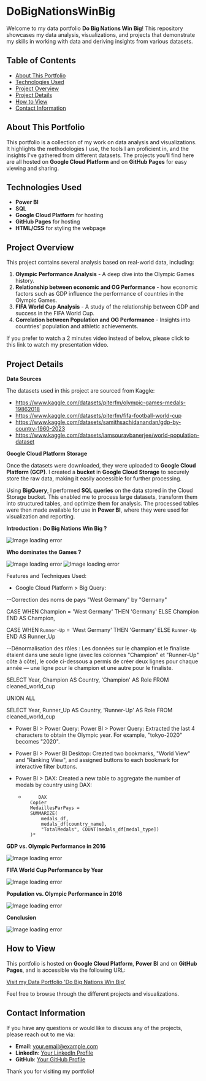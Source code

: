 # DoBigNationsWinBig

Welcome to my data portfolio **Do Big Nations Win Big**! This repository showcases my data analysis, visualizations, and projects that demonstrate my skills in working with data and deriving insights from various datasets.

## Table of Contents
- [About This Portfolio](#about-this-portfolio)
- [Technologies Used](#technologies-used)
- [Project Overview](#project-overview)
- [Project Details](#project-details)
- [How to View](#how-to-view)
- [Contact Information](#contact-information)

## About This Portfolio

This portfolio is a collection of my work on data analysis and visualizations. It highlights the methodologies I use, the tools I am proficient in, and the insights I've gathered from different datasets. The projects you’ll find here are all hosted on **Google Cloud Platform** and on **GitHub Pages** for easy viewing and sharing.

## Technologies Used

- **Power BI**
- **SQL**
- **Google Cloud Platform** for hosting
- **GitHub Pages** for hosting
- **HTML/CSS** for styling the webpage

## Project Overview

This project contains several analysis based on real-world data, including:
1. **Olympic Performance Analysis** - A deep dive into the Olympic Games history.
2. **Relationship between economic and OG Performance** - how economic factors such as GDP influence the performance of countries in the Olympic Games.
3. **FIFA World Cup Analysis** - A study of the relationship between GDP and success in the FIFA World Cup.
4. **Correlation between Population and OG Performance** - Insights into countries' population and athletic achievements.

If you prefer to watch a 2 minutes video instead of below, please click to this link to watch my presentation video.

## Project Details

**Data Sources**

The datasets used in this project are sourced from Kaggle:
- https://www.kaggle.com/datasets/piterfm/olympic-games-medals-19862018
- https://www.kaggle.com/datasets/piterfm/fifa-football-world-cup
- https://www.kaggle.com/datasets/samithsachidanandan/gdp-by-country-1960-2023
- https://www.kaggle.com/datasets/iamsouravbanerjee/world-population-dataset

**Google Cloud Platform Storage**

Once the datasets were downloaded, they were uploaded to **Google Cloud Platform (GCP)**. I created a **bucket** in **Google Cloud Storage** to securely store the raw data, making it easily accessible for further processing.

Using **BigQuery**, I performed **SQL queries** on the data stored in the Cloud Storage bucket. This enabled me to process large datasets, transform them into structured tables, and optimize them for analysis. The processed tables were then made available for use in **Power BI**, where they were used for visualization and reporting.


**Introduction : Do Big Nations Win Big ?**

![Image loading error](https://github.com/boris-mind/DoBigNationsWinBig/blob/main/imageDBNWB1.png)

**Who dominates the Games ?**

![Image loading error](https://github.com/boris-mind/DoBigNationsWinBig/blob/main/imageDBNWB2.png)
![Image loading error](https://github.com/boris-mind/DoBigNationsWinBig/blob/main/imageDBNWB2.2.png)

Features and Techniques Used:
- Google Cloud Platform > Big Query:

--Correction des noms de pays "West Germany" by "Germany"
  
CASE 
  WHEN Champion = 'West Germany' THEN 'Germany'
  ELSE Champion
END AS Champion,
  
CASE 
  WHEN `Runner-Up` = 'West Germany' THEN 'Germany'
  ELSE `Runner-Up`
END AS Runner_Up


--Dénormalisation des rôles : Les données sur le champion et le finaliste étaient dans une seule ligne (avec les colonnes "Champion" et "Runner-Up" côte à côte), le code ci-dessous a permis de créer deux lignes pour chaque année — une ligne pour le champion et une autre pour le finaliste. 

SELECT Year, Champion AS Country, 'Champion' AS Role
FROM cleaned_world_cup

UNION ALL

SELECT Year, Runner_Up AS Country, 'Runner-Up' AS Role
FROM cleaned_world_cup

- Power BI > Power Query: Power BI > Power Query: Extracted the last 4 characters to obtain the Olympic year. For example, "tokyo-2020" becomes "2020".
- Power BI > Power BI Desktop: Created two bookmarks, "World View" and "Ranking View", and assigned buttons to each bookmark for interactive filter buttons.
- Power BI > DAX: Created a new table to aggregate the number of medals by country using DAX:

  *          DAX
          Copier
          MedaillesParPays = 
          SUMMARIZE(
              medals_df, 
              medals_df[country_name], 
              "TotalMedals", COUNT(medals_df[medal_type])
          )*

**GDP vs. Olympic Performance in 2016**

![Image loading error](https://github.com/boris-mind/DoBigNationsWinBig/blob/main/imageDBNWB3.png)

**FIFA World Cup Performance by Year**

![Image loading error](https://github.com/boris-mind/DoBigNationsWinBig/blob/main/imageDBNWB4.png)

**Population vs. Olympic Performance in 2016**

![Image loading error](https://github.com/boris-mind/DoBigNationsWinBig/blob/main/imageDBNWB5.png)

**Conclusion**

![Image loading error](https://github.com/boris-mind/DoBigNationsWinBig/blob/main/imageDBNWB6.png)

## How to View

This portfolio is hosted on **Google Cloud Platform**, **Power BI** and on **GitHub Pages**, and is accessible via the following URL:

[Visit my Data Portfolio 'Do Big Nations Win Big'](https://github.com/boris-mind/DoBigNationsWinBig)

Feel free to browse through the different projects and visualizations.

## Contact Information

If you have any questions or would like to discuss any of the projects, please reach out to me via:

- **Email**: your.email@example.com
- **LinkedIn**: [Your LinkedIn Profile](https://www.linkedin.com/in/)
- **GitHub**: [Your GitHub Profile](https://github.com/boris-mind)

Thank you for visiting my portfolio!

